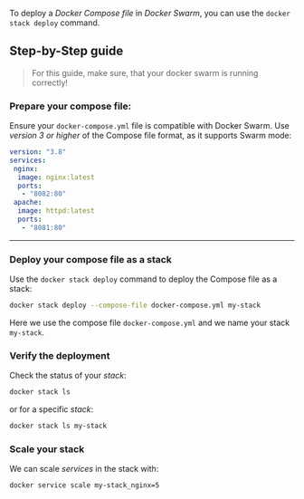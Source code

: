 To deploy a *Docker Compose file* in *Docker Swarm*, you can use the `docker stack deploy` command.

## Step-by-Step guide
>For this guide, make sure, that your docker swarm is running correctly!

### Prepare your compose file:
Ensure your `docker-compose.yml` file is compatible with Docker Swarm. Use *version 3* *or* *higher* of the Compose file format, as it supports Swarm mode:

```yaml
version: "3.8"
services:
 nginx:
  image: nginx:latest
  ports:
   - "8082:80"
 apache:
  image: httpd:latest
  ports:
   - "8081:80"
```

---
### Deploy your compose file as a stack
Use the `docker stack deploy` command to deploy the Compose file as a stack:
```bash
docker stack deploy --compose-file docker-compose.yml my-stack
```
Here we use the compose file `docker-compose.yml` and we name your stack `my-stack`.

### Verify the deployment
Check the status of your *stack*:
```bash
docker stack ls
```

or for a specific *stack*:
```bash
docker stack ls my-stack
```

### Scale your stack
We can scale *services* in the stack with:
```bash
docker service scale my-stack_nginx=5
```